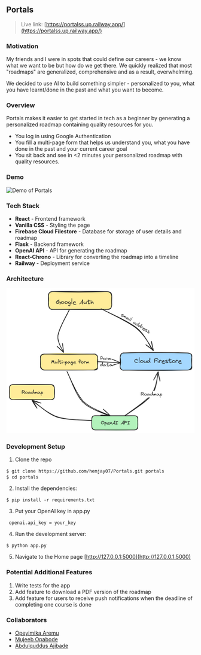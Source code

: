 Portals
-----
> Live link: [https://portalss.up.railway.app/](https://portalss.up.railway.app/)

### Motivation
My friends and I were in spots that could define our careers - we know what we want to be but how do we get there. We quickly realized that most "roadmaps" are generalized, comprehensive and as a result, overwhelming. 

We decided to use AI to build something simpler - personalized to you, what you have learnt/done in the past and what you want to become.


### Overview
Portals makes it easier to get started in tech as a beginner by generating a personalized roadmap containing quality resources for you.

- You log in using Google Authentication
- You fill a multi-page form that helps us understand you, what you have done in the past and your current career goal
- You sit back and see in <2 minutes your personalized roadmap with quality resources.


### Demo 
![Demo of Portals](portals_demo.gif)


### Tech Stack

- **React** - Frontend framework
- **Vanilla CSS** - Styling the page
- **Firebase Cloud Filestore** - Database for storage of user details and roadmap
- **Flask** - Backend framework
- **OpenAI API** - API for generating the roadmap
- **React-Chrono** - Library for converting the roadmap into a timeline
- **Railway** - Deployment service

### Architecture
![ Architecture of Portals ](./portals_architecture.png)

### Development Setup

1. Clone the repo

```
$ git clone https://github.com/hemjay07/Portals.git portals
$ cd portals
```

2. Install the dependencies:

```
$ pip install -r requirements.txt
```

3. Put your OpenAI key in app.py

```
 openai.api_key = your_key
```

4. Run the development server:

```
$ python app.py
```

5. Navigate to the Home page [http://127.0.0.1:5000](http://127.0.0.1:5000)

### Potential Additional Features
  
1. Write tests for the app
2. Add feature to download a PDF version of the roadmap
3. Add feature for users to receive push notifications when the deadline of completing one course is done

### Collaborators
- [Opeyimika Aremu](https://www.linkedin.com/in/opeyimikaaremu/)
- [Mujeeb Opabode](https://ng.linkedin.com/in/abdulmujeeb-opabode-46080716a)
- [Abdulquddus Ajibade](https://ng.linkedin.com/in/ajibadeadedayoabdulquddus)
